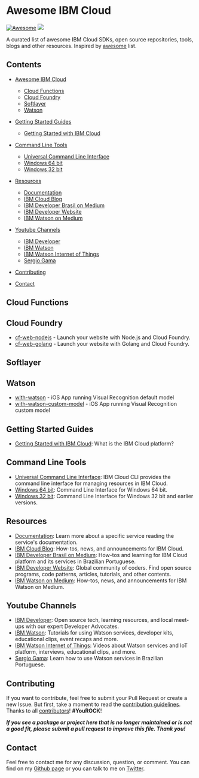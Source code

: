 # Awesome IBM Cloud

[![Awesome](https://awesome.re/badge.svg)](https://awesome.re)
[![](https://img.shields.io/badge/IBM%20Cloud-powered-blue.svg)](https://bluemix.net)

A curated list of awesome IBM Cloud SDKs, open source repositories, tools, blogs and other resources. Inspired by [awesome](https://github.com/sindresorhus/awesome) list.

## Contents

- [Awesome IBM Cloud](#awesome-ibm-cloud)
    - [Cloud Functions](#cloud-functions)
    - [Cloud Foundry](#cloud-foundry)
    - [Softlayer](#softlayer)
    - [Watson](#watson)

- [Getting Started Guides](https;//github.com/victorshinya/awesome-ibmcloud/blob/master/README.md#getting-started-guides)
    - [Getting Started with IBM Cloud](#getting-started-with-ibm-cloud)

- [Command Line Tools](#command-line-tools)
    - [Universal Command Line Interface](#universal-command-line-interface)
    - [Windows 64 bit](#windows-64-bit)
    - [Windows 32 bit](#windows-32-bit)

- [Resources](#resources)
    - [Documentation](#documentation)
    - [IBM Cloud Blog](#ibm-cloud-blog)
    - [IBM Developer Brasil on Medium](#ibm-developer-brasil-on-medium)
    - [IBM Developer Website](#ibm-developer-website)
    - [IBM Watson on Medium](#ibm-watson-on-medium)

- [Youtube Channels](#youtube-channels)
    - [IBM Developer](#ibm-developer)
    - [IBM Watson](#ibm-watson)
    - [IBM Watson Internet of Things](#ibm-watson-internet-of-things)
    - [Sergio Gama](#sergio-gama)

- [Contributing](#contributing)

- [Contact](#contact)


## Cloud Functions

## Cloud Foundry

* [cf-web-nodejs](https://github.com/victorshinya/cf-web-nodejs) - Launch your website with Node.js and Cloud Foundry.
* [cf-web-golang](https://github.com/victorshinya/cf-web-golang) - Launch your website with Golang and Cloud Foundry.

## Softlayer

## Watson

* [with-watson](https://github.com/victorshinya/with-watson) - iOS App running Visual Recognition default model
* [with-watson-custom-model](https://github.com/victorshinya/with-watson-custom-model) - iOS App running Visual Recognition custom model

## Getting Started Guides

* [Getting Started with IBM Cloud](https://cloud.ibm.com/docs/overview/ibm-cloud-platform.html): What is the IBM Cloud platform?

## Command Line Tools

* [Universal Command Line Interface](https://console.bluemix.net/docs/cli/reference/ibmcloud/download_cli.html#install_use): IBM Cloud CLI provides the command line interface for managing resources in IBM Cloud.
* [Windows 64 bit](https://clis.ng.bluemix.net/download/bluemix-cli/latest/win64): Command Line Interface for Windows 64 bit.
* [Windows 32 bit](https://console.bluemix.net/docs/cli/reference/ibmcloud/all_versions.html#ibm-cloud-cli-releases): Command Line Interface for Windows 32 bit and earlier versions.

## Resources

* [Documentation](https://cloud.ibm.com/docs): Learn more about a specific service reading the service's documentation.
* [IBM Cloud Blog](https://www.ibm.com/blogs/bluemix): How-tos, news, and announcements for IBM Cloud.
* [IBM Developer Brasil on Medium](): How-tos and learning for IBM Cloud platform and its services in Brazilian Portuguese.
* [IBM Developer Website](https://developer.ibm.com): Global community of coders. Find open source programs, code patterns, articles, tutorials, and other contents.
* [IBM Watson on Medium](https://medium.com/ibm-watson): How-tos, news, and announcements for IBM Watson on Medium.

## Youtube Channels

* [IBM Developer](https://www.youtube.com/channel/UCUm6InQvGI9-6vo1teGWINA): Open source tech, learning resources, and local meet-ups with our expert Developer Advocates.
* [IBM Watson](https://www.youtube.com/channel/UCxPJljXUHvUd9idyfEHvXqg): Tutorials for using Watson services, developer kits, educational clips, event recaps and more.
* [IBM Watson Internet of Things](https://www.youtube.com/channel/UCFNoGF7Ea-FfmAjfK4ReFpA): Videos about Watson services and IoT platform, interviews, educational clips, and more.
* [Sergio Gama](https://www.youtube.com/sergiogama): Learn how to use Watson services in Brazilian Portuguese.

## Contributing

If you want to contribute, feel free to submit your Pull Request or create a new Issue. But first, take a moment to read the [contribution guidelines](https://github.com/victorshinya/awesome-ibmcloud/blob/master/CONTRIBUTING.md). Thanks to all [contributors](https://github.com/victorshinya/awesome-ibmcloud/graphs/contributors)! **#YouROCK**!

***If you see a package or project here that is no longer maintained or is not a good fit, please submit a pull request to improve this file. Thank you!***

## Contact

Feel free to contact me for any discussion, question, or comment. You can find on my [Github page](https://github.com/victorshinya) or you can talk to me on [Twitter](https://twitter.com/victorshinya).
